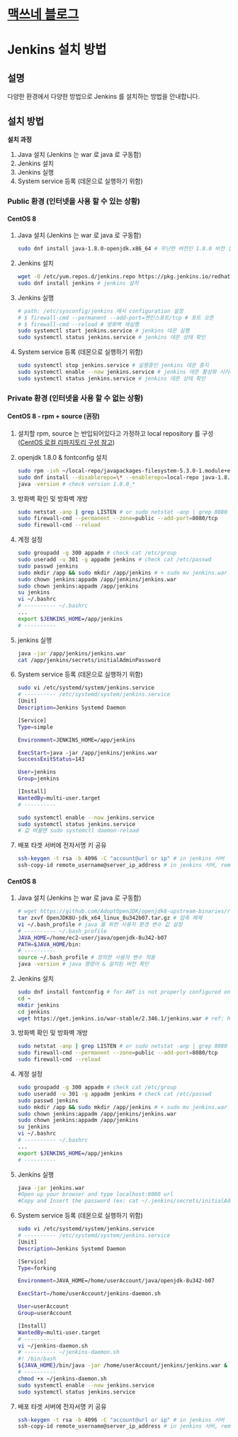 <link rel="stylesheet" type="text/css" href="/css/style-header.css">
<link href="https://cdn.jsdelivr.net/npm/bootstrap@5.3.0-alpha1/dist/css/bootstrap.min.css" rel="stylesheet" integrity="sha384-GLhlTQ8iRABdZLl6O3oVMWSktQOp6b7In1Zl3/Jr59b6EGGoI1aFkw7cmDA6j6gD" crossorigin="anonymous">

# [맥쓰네 블로그](/ "https://max-jayee.github.io")

# Jenkins 설치 방법
## 설명
다양한 환경에서 다양한 방법으로 Jenkins 를 설치하는 방법을 안내합니다.

## 설치 방법
**설치 과정**
1. Java 설치 (Jenkins 는 war 로 java 로 구동함)
2. Jenkins 설치
3. Jenkins 실행
4. System service 등록 (데몬으로 실행하기 위함)

### Public 환경 (인터넷을 사용 할 수 있는 상황)
#### CentOS 8
1. Java 설치 (Jenkins 는 war 로 java 로 구동함)
    ```bash
    sudo dnf install java-1.8.0-openjdk.x86_64 # 무난한 버전인 1.8.0 버전 설치
    ```
2. Jenkins 설치
    ```bash
    wget -O /etc/yum.repos.d/jenkins.repo https://pkg.jenkins.io/redhat-stable/jenkins.repo # https://pkg.jenkins.io/redhat-stable/jenkins.repo 경로의 파일을 다운로드 받아 /etc/yum.repos.d/jenkins.repo 경로에 파일을 다운로드 받음
    sudo dnf install jenkins # jenkins 설치
    ```
3. Jenkins 실행
    ```bash
    # path: /etc/sysconfig/jenkins 에서 configuration 설정
    # $ firewall-cmd --permanent --add-port=젠킨스포트/tcp # 포트 오픈
    # $ firewall-cmd --reload # 방화벽 재실행
    sudo systemctl start jenkins.service # jenkins 데몬 실행
    sudo systemctl status jenkins.service # jenkins 데몬 상태 확인
    ```
4. System service 등록 (데몬으로 실행하기 위함)
    ```bash
    sudo systemctl stop jenkins.service # 실행중인 jenkins 데몬 중지
    sudo systemctl enable --now jenkins.service # jenkins 데몬 활성화 시키며 실행
    sudo systemctl status jenkins.service # jenkins 데몬 상태 확인
    ```

### Private 환경 (인터넷을 사용 할 수 없는 상황)
#### CentOS 8 - rpm + source (권장)
1. 설치할 rpm, source 는 반입되어있다고 가정하고 local repository 를 구성 ([CentOS 로컬 리파지토리 구성 참고](/operating_systems/centos/configuration/local_repository "https://max-jayee.github.io/operating_systems/centos/configuration/local_repository"))

2. openjdk 1.8.0 & fontconfig 설치
    ```bash
    sudo rpm -ivh ~/local-repo/javapackages-filesystem-5.3.0-1.module+el8+2447+6f56d9a6.noarch.rpm # javapackages-filesystem 은 수동 설치 - No available modula metadata for modular package 에러 발생하기 때문
    sudo dnf install --disablerepo=\* --enablerepo=local-repo java-1.8.0-openjdk-devel.x86_64
    java -version # check version 1.8.0_*
    ```

3. 방화벽 확인 및 방화벽 개방
    ```bash
    sudo netstat -anp | grep LISTEN # or sudo netstat -anp | grep 8080
    sudo firewall-cmd --permanent --zone=public --add-port=8080/tcp
    sudo firewall-cmd --reload
    ```

4. 계정 설정
    ```bash
    sudo groupadd -g 300 appadm # check cat /etc/group
    sudo useradd -u 301 -g appadm jenkins # check cat /etc/passwd
    sudo passwd jenkins
    sudo mkdir /app && sudo mkdir /app/jenkins # + sudo mv jenkins.war /app/jenkins/
    sudo chown jenkins:appadm /app/jenkins/jenkins.war
    sudo chown jenkins:appadm /app/jenkins
    su jenkins
    vi ~/.bashrc
    # ---------- ~/.bashrc
    ...
    export $JENKINS_HOME=/app/jenkins
    # ----------
    ```

5. jenkins 실행
    ```bash
    java -jar /app/jenkins/jenkins.war
    cat /app/jenkins/secrets/initialAdminPassword
    ```

6. System service 등록 (데몬으로 실행하기 위함)
    ```bash
    sudo vi /etc/systemd/system/jenkins.service
    # ---------- /etc/systemd/system/jenkins.service
    [Unit]
    Description=Jenkins Systemd Daemon

    [Service]
    Type=simple

    Environment=JENKINS_HOME=/app/jenkins

    ExecStart=java -jar /app/jenkins/jenkins.war
    SuccessExitStatus=143 

    User=jenkins
    Group=jenkins

    [Install]
    WantedBy=multi-user.target
    # ----------

    sudo systemctl enable --now jenkins.service
    sudo systemctl status jenkins.service
    # 값 바꿀땐 sudo systemctl daemon-reload
    ```

7. 배포 타겟 서버에 전자서명 키 공유
    ```bash
    ssh-keygen -t rsa -b 4096 -C "account@url or ip" # in jenkins 서버
    ssh-copy-id remote_username@server_ip_address # in jenkins 서버, remote = 타겟 서버
    ```

#### CentOS 8
1. Java 설치 (Jenkins 는 war 로 java 로 구동함)
    ```bash
    # wget https://github.com/AdoptOpenJDK/openjdk8-upstream-binaries/releases/download/jdk8u342-b07/OpenJDK8U-jdk_x64_linux_8u342b07.tar.gz # 외부에서 받아서 폐쇄망으로 반입과 동일한 과정을 수행
    tar zxvf OpenJDK8U-jdk_x64_linux_8u342b07.tar.gz # 압축 해제
    vi ~/.bash_profile # java 를 위한 사용자 환경 변수 값 설정
    # ---------- ~/.bash_profile
    JAVA_HOME=/home/ec2-user/java/openjdk-8u342-b07
    PATH=$JAVA_HOME/bin:
    # ----------
    source ~/.bash_profile # 정의한 사용자 변수 적용
    java -version # java 명령어 & 설치된 버전 확인
    ```
2. Jenkins 설치
    ```bash
    sudo dnf install fontconfig # for AWT is not properly configured on this server. error (https://wiki.jenkins.io/display/JENKINS/Jenkins+got+java.awt.headless+problem)
    cd ~
    mkdir jenkins
    cd jenkins
    wget https://get.jenkins.io/war-stable/2.346.1/jenkins.war # ref: https://get.jenkins.io/war-stable/
    ```
3. 방화벽 확인 및 방화벽 개방
    ```bash
    sudo netstat -anp | grep LISTEN # or sudo netstat -anp | grep 8080
    sudo firewall-cmd --permanent --zone=public --add-port=8080/tcp
    sudo firewall-cmd --reload
    ```
4. 계정 설정
    ```bash
    sudo groupadd -g 300 appadm # check cat /etc/group
    sudo useradd -u 301 -g appadm jenkins # check cat /etc/passwd
    sudo passwd jenkins
    sudo mkdir /app && sudo mkdir /app/jenkins # + sudo mv jenkins.war /app/jenkins/
    sudo chown jenkins:appadm /app/jenkins/jenkins.war
    sudo chown jenkins:appadm /app/jenkins
    su jenkins
    vi ~/.bashrc
    # ---------- ~/.bashrc
    ...
    export $JENKINS_HOME=/app/jenkins
    # ----------
    ```
5. Jenkins 실행
    ```bash
    java -jar jenkins.war
    #Open up your browser and type localhost:8080 url
    #Copy and Insert the password (ex: cat ~/.jenkins/secrets/initialAdminPassword)
    ```
6. System service 등록 (데몬으로 실행하기 위함)
    ```bash
    sudo vi /etc/systemd/system/jenkins.service
    # ---------- /etc/systemd/system/jenkins.service
    [Unit]
    Description=Jenkins Systemd Daemon

    [Service]
    Type=forking

    Environment=JAVA_HOME=/home/userAccount/java/openjdk-8u342-b07

    ExecStart=/home/userAccount/jenkins-daemon.sh

    User=userAccount
    Group=userAccount

    [Install]
    WantedBy=multi-user.target
    # ----------
    vi ~/jenkins-daemon.sh
    # ---------- ~/jenkins-daemon.sh
    #! /bin/bash
    ${JAVA_HOME}/bin/java -jar /home/userAccount/jenkins/jenkins.war &
    # ----------
    chmod +x ~/jenkins-daemon.sh
    sudo systemctl enable --now jenkins.service
    sudo systemctl status jenkins.service
    ```
7. 배포 타겟 서버에 전자서명 키 공유
    ```bash
    ssh-keygen -t rsa -b 4096 -C "account@url or ip" # in jenkins 서버
    ssh-copy-id remote_username@server_ip_address # in jenkins 서버, remote = 타겟 서버
    ```